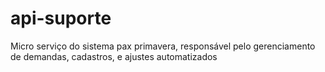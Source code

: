 # api-suporte
Micro serviço do sistema pax primavera, responsável pelo gerenciamento de demandas, cadastros, e ajustes automatizados
